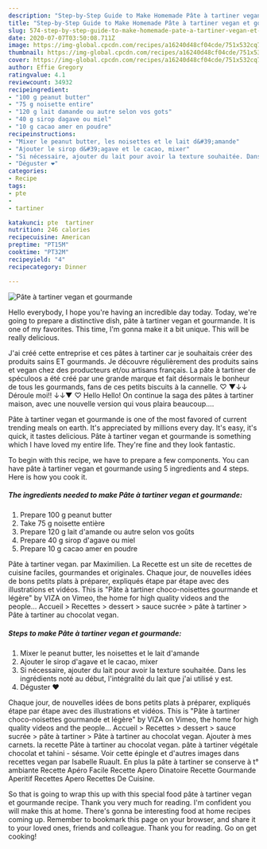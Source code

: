 ```yaml
---
description: "Step-by-Step Guide to Make Homemade Pâte à tartiner vegan et gourmande"
title: "Step-by-Step Guide to Make Homemade Pâte à tartiner vegan et gourmande"
slug: 574-step-by-step-guide-to-make-homemade-pate-a-tartiner-vegan-et-gourmande
date: 2020-07-07T03:50:08.711Z
image: https://img-global.cpcdn.com/recipes/a16240d48cf04cde/751x532cq70/pate-a-tartiner-vegan-et-gourmande-photo-principale-de-la-recette.jpg
thumbnail: https://img-global.cpcdn.com/recipes/a16240d48cf04cde/751x532cq70/pate-a-tartiner-vegan-et-gourmande-photo-principale-de-la-recette.jpg
cover: https://img-global.cpcdn.com/recipes/a16240d48cf04cde/751x532cq70/pate-a-tartiner-vegan-et-gourmande-photo-principale-de-la-recette.jpg
author: Effie Gregory
ratingvalue: 4.1
reviewcount: 34932
recipeingredient:
- "100 g peanut butter"
- "75 g noisette entire"
- "120 g lait damande ou autre selon vos gots"
- "40 g sirop dagave ou miel"
- "10 g cacao amer en poudre"
recipeinstructions:
- "Mixer le peanut butter, les noisettes et le lait d&#39;amande"
- "Ajouter le sirop d&#39;agave et le cacao, mixer"
- "Si nécessaire, ajouter du lait pour avoir la texture souhaitée. Dans les ingrédients noté au début, l&#39;intégralité du lait que j&#39;ai utilisé y est."
- "Déguster ❤️"
categories:
- Recipe
tags:
- pte
- 
- tartiner

katakunci: pte  tartiner 
nutrition: 246 calories
recipecuisine: American
preptime: "PT15M"
cooktime: "PT32M"
recipeyield: "4"
recipecategory: Dinner

---
```



![Pâte à tartiner vegan et gourmande](https://img-global.cpcdn.com/recipes/a16240d48cf04cde/751x532cq70/pate-a-tartiner-vegan-et-gourmande-photo-principale-de-la-recette.jpg)

Hello everybody, I hope you're having an incredible day today. Today, we're going to prepare a distinctive dish, pâte à tartiner vegan et gourmande. It is one of my favorites. This time, I'm gonna make it a bit unique. This will be really delicious.

J&#39;ai créé cette entreprise et ces pâtes à tartiner car je souhaitais créer des produits sains ET gourmands. Je découvre régulièrement des produits sains et vegan chez des producteurs et/ou artisans français. La pâte à tartiner de spéculoos a été créé par une grande marque et fait désormais le bonheur de tous les gourmands, fans de ces petits biscuits à la cannelle. ♡ ▼↓↓ Déroule moi!! ↓↓▼ ♡ Hello Hello! On continue la saga des pâtes à tartiner maison, avec une nouvelle version qui vous plaira beaucoup….

Pâte à tartiner vegan et gourmande is one of the most favored of current trending meals on earth. It's appreciated by millions every day. It's easy, it's quick, it tastes delicious. Pâte à tartiner vegan et gourmande is something which I have loved my entire life. They're fine and they look fantastic.


To begin with this recipe, we have to prepare a few components. You can have pâte à tartiner vegan et gourmande using 5 ingredients and 4 steps. Here is how you cook it.

<!--inarticleads1-->

##### The ingredients needed to make Pâte à tartiner vegan et gourmande:

1. Prepare 100 g peanut butter
1. Take 75 g noisette entière
1. Prepare 120 g lait d&#39;amande ou autre selon vos goûts
1. Prepare 40 g sirop d&#39;agave ou miel
1. Prepare 10 g cacao amer en poudre


Pâte à tartiner vegan. par Maximilien. La Recette est un site de recettes de cuisine faciles, gourmandes et originales. Chaque jour, de nouvelles idées de bons petits plats à préparer, expliqués étape par étape avec des illustrations et vidéos. This is &#34;Pâte à tartiner choco-noisettes gourmande et légère&#34; by VIZA on Vimeo, the home for high quality videos and the people… Accueil &gt; Recettes &gt; dessert &gt; sauce sucrée &gt; pâte à tartiner &gt; Pâte à tartiner au chocolat vegan. 

<!--inarticleads2-->

##### Steps to make Pâte à tartiner vegan et gourmande:

1. Mixer le peanut butter, les noisettes et le lait d&#39;amande
1. Ajouter le sirop d&#39;agave et le cacao, mixer
1. Si nécessaire, ajouter du lait pour avoir la texture souhaitée. Dans les ingrédients noté au début, l&#39;intégralité du lait que j&#39;ai utilisé y est.
1. Déguster ❤️


Chaque jour, de nouvelles idées de bons petits plats à préparer, expliqués étape par étape avec des illustrations et vidéos. This is &#34;Pâte à tartiner choco-noisettes gourmande et légère&#34; by VIZA on Vimeo, the home for high quality videos and the people… Accueil &gt; Recettes &gt; dessert &gt; sauce sucrée &gt; pâte à tartiner &gt; Pâte à tartiner au chocolat vegan. Ajouter à mes carnets. la recette Pâte à tartiner au chocolat vegan. pâte à tartiner végétale chocolat et tahini - sésame. Voir cette épingle et d&#39;autres images dans recettes vegan par Isabelle Ruault. En plus la pâte à tartiner se conserve à t° ambiante Recette Apéro Facile Recette Apero Dinatoire Recette Gourmande Aperitif Recettes Apero Recettes De Cuisine. 

So that is going to wrap this up with this special food pâte à tartiner vegan et gourmande recipe. Thank you very much for reading. I'm confident you will make this at home. There's gonna be interesting food at home recipes coming up. Remember to bookmark this page on your browser, and share it to your loved ones, friends and colleague. Thank you for reading. Go on get cooking!

